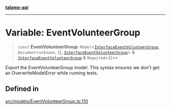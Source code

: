 [**talawa-api**](../../../README.md)

***

# Variable: EventVolunteerGroup

> `const` **EventVolunteerGroup**: `Model`\<[`InterfaceEventVolunteerGroup`](../interfaces/InterfaceEventVolunteerGroup.md), `Document`\<`unknown`, \{\}, [`InterfaceEventVolunteerGroup`](../interfaces/InterfaceEventVolunteerGroup.md)\> & [`InterfaceEventVolunteerGroup`](../interfaces/InterfaceEventVolunteerGroup.md) & `Required`\<\{\}\>\>

Export the EventVolunteerGroup model.
This syntax ensures we don't get an OverwriteModelError while running tests.

## Defined in

[src/models/EventVolunteerGroup.ts:110](https://github.com/Suyash878/talawa-api/blob/f376d03c37e9acd046e7cc983947432c95f74442/src/models/EventVolunteerGroup.ts#L110)
